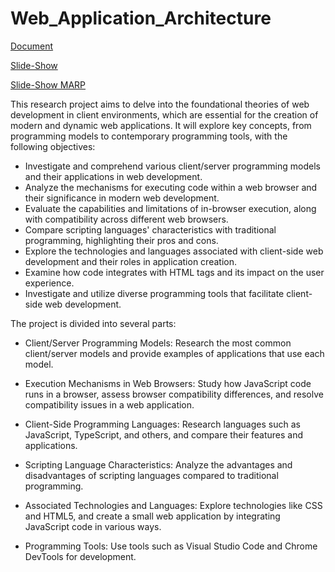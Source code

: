 # Web_Application_Architecture

[Document](/proyecto_1.md)

[Slide-Show](/proyecto_1_presentation.html)

[Slide-Show MARP](/proyecto_1_presentation.md)

This research project aims to delve into the foundational theories of web development in client environments, which are essential for the creation of modern and dynamic web applications. It will explore key concepts, from programming models to contemporary programming tools, with the following objectives:

-    Investigate and comprehend various client/server programming models and their applications in web development.
-    Analyze the mechanisms for executing code within a web browser and their significance in modern web development.
-    Evaluate the capabilities and limitations of in-browser execution, along with compatibility across different web browsers.
-    Compare scripting languages' characteristics with traditional programming, highlighting their pros and cons.
-    Explore the technologies and languages associated with client-side web development and their roles in application creation.
-    Examine how code integrates with HTML tags and its impact on the user experience.
-    Investigate and utilize diverse programming tools that facilitate client-side web development.

The project is divided into several parts:

-    Client/Server Programming Models: Research the most common client/server models and provide examples of applications that use each model.

-    Execution Mechanisms in Web Browsers: Study how JavaScript code runs in a browser, assess browser compatibility differences, and resolve compatibility issues in a web application.

-    Client-Side Programming Languages: Research languages such as JavaScript, TypeScript, and others, and compare their features and applications.

-    Scripting Language Characteristics: Analyze the advantages and disadvantages of scripting languages compared to traditional programming.

-    Associated Technologies and Languages: Explore technologies like CSS and HTML5, and create a small web application by integrating JavaScript code in various ways.

-    Programming Tools: Use tools such as Visual Studio Code and Chrome DevTools for development.
